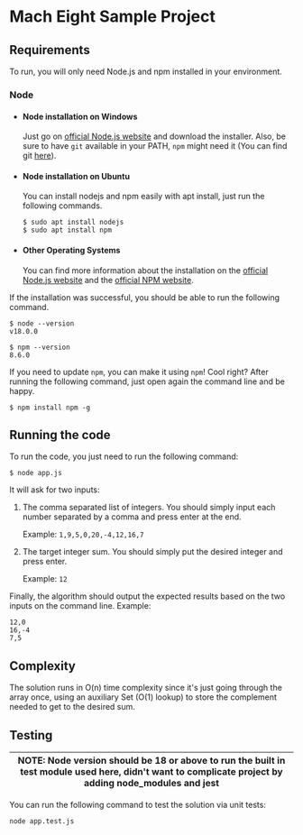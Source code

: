 # Mach Eight Sample Project

## Requirements

To run, you will only need Node.js and npm installed in your environment.

### Node
- #### Node installation on Windows

  Just go on [official Node.js website](https://nodejs.org/) and download the installer.
Also, be sure to have `git` available in your PATH, `npm` might need it (You can find git [here](https://git-scm.com/)).

- #### Node installation on Ubuntu

  You can install nodejs and npm easily with apt install, just run the following commands.

      $ sudo apt install nodejs
      $ sudo apt install npm

- #### Other Operating Systems
  You can find more information about the installation on the [official Node.js website](https://nodejs.org/) and the [official NPM website](https://npmjs.org/).

If the installation was successful, you should be able to run the following command.

    $ node --version
    v18.0.0

    $ npm --version
    8.6.0

If you need to update `npm`, you can make it using `npm`! Cool right? After running the following command, just open again the command line and be happy.

    $ npm install npm -g

## Running the code

To run the code, you just need to run the following command:

    $ node app.js

It will ask for two inputs: 

1) The comma separated list of integers. You should simply input each number separated by a comma and press enter at the end.

    Example: `1,9,5,0,20,-4,12,16,7`

2) The target integer sum. You should simply put the desired integer and press enter.
    
    Example: `12`

Finally, the algorithm should output the expected results based on the two inputs on the command line. Example: 
    
    12,0 
    16,-4
    7,5
    
## Complexity

The solution runs in O(n) time complexity since it's just going through the array once, using an auxiliary Set (O(1) lookup) to store the complement needed to get to the desired sum.

## Testing

| NOTE: Node version should be 18 or above to run the built in test module used here, didn't want to complicate project by adding node_modules and jest |
| --- |

You can run the following command to test the solution via unit tests:

    node app.test.js

